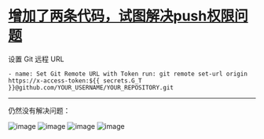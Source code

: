 # [增加了两条代码，试图解决push权限问题](https://github.com/QiYongchuan/MyGitBlog/issues/38)

设置 Git 远程 URL 

`- name: Set Git Remote URL with Token
  run: git remote set-url origin https://x-access-token:${{ secrets.G_T }}@github.com/YOUR_USERNAME/YOUR_REPOSITORY.git
`

---

仍然没有解决问题：

![image](https://github.com/QiYongchuan/MyGitBlog/assets/105039020/5b1312df-2fef-4863-a411-f0ad251d0b0d)
![image](https://github.com/QiYongchuan/MyGitBlog/assets/105039020/064ed3a8-081b-4bd1-a369-3202f6b1f940)
![image](https://github.com/QiYongchuan/MyGitBlog/assets/105039020/8172a38d-63bd-4538-a7ea-899f02bf4529)
![image](https://github.com/QiYongchuan/MyGitBlog/assets/105039020/366a8389-5242-4899-8a01-1983822623eb)
